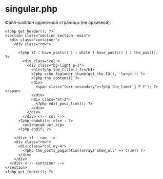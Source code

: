 # singular.php
Файл-шаблон одиночной страницы (не архивной):

    <?php get_header(); ?>
    <section class="section section--main">
      <div class="container">
        <div class="row">

          <?php if ( have_posts() ) : while ( have_posts() ) : the_post(); ?>
            <div class="col">
              <div class="bg-light p-3">
                <h1><?php the_title() ?></h1>
                <?php echo legioner_thumb(get_the_ID(), 'large'); ?>
                <?php the_content() ?>
                <div>
                  <span class="text-secondary"><?php the_time('j F Y'); ?></span>
                </div>
                <div class="mt-2">
                  <?php edit_post_link(); ?>
                </div>
              </div>
            </div> <!-- col -->
          <?php endwhile; else : ?>
            <p>Записей нет.</p>
          <?php endif; ?>

        </div> <!-- row -->
        <div class="row">
          <div class="col my-4">
            <?php the_posts_pagination(array('show_all' => true)) ?>
          </div>
        </div>
      </div> <!-- container -->
    </section>
    <?php get_footer(); ?>
